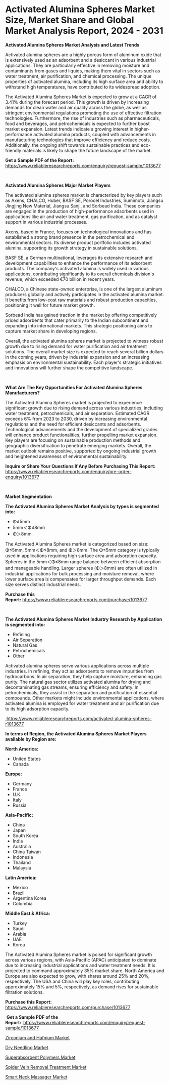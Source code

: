 <p><h1>Activated Alumina Spheres Market Size, Market Share and Global Market Analysis Report, 2024 - 2031</h1></p><p><strong>Activated Alumina Spheres Market Analysis and Latest Trends</strong></p>
<p><p>Activated alumina spheres are a highly porous form of aluminum oxide that is extensively used as an adsorbent and a desiccant in various industrial applications. They are particularly effective in removing moisture and contaminants from gases and liquids, making them vital in sectors such as water treatment, air purification, and chemical processing. The unique properties of activated alumina, including its high surface area and ability to withstand high temperatures, have contributed to its widespread adoption.</p><p>The Activated Alumina Spheres Market is expected to grow at a CAGR of 3.41% during the forecast period. This growth is driven by increasing demands for clean water and air quality across the globe, as well as stringent environmental regulations promoting the use of effective filtration technologies. Furthermore, the rise of industries such as pharmaceuticals, food and beverages, and petrochemicals is expected to further boost market expansion. Latest trends indicate a growing interest in higher-performance activated alumina products, coupled with advancements in manufacturing technologies that improve efficiency and reduce costs. Additionally, the ongoing shift towards sustainable practices and eco-friendly materials is likely to shape the future landscape of the market.</p></p>
<p><strong>Get a Sample PDF of the Report:&nbsp;</strong> <a href="https://www.reliableresearchreports.com/enquiry/request-sample/1013677?utm_campaign=83&utm_medium=2&utm_source=Github&utm_content=ia&utm_term=06112024&utm_id=activated-alumina-spheres">https://www.reliableresearchreports.com/enquiry/request-sample/1013677</a></p>
<p>&nbsp;</p>
<p><strong>Activated Alumina Spheres Major Market Players</strong></p>
<p><p>The activated alumina spheres market is characterized by key players such as Axens, CHALCO, Huber, BASF SE, Porocel Industries, Sumimoto, Jiangsu Jingjing New Material, Jiangsu Sanji, and Sorbead India. These companies are engaged in the production of high-performance adsorbents used in applications like air and water treatment, gas purification, and as catalyst support in various industrial processes.</p><p>Axens, based in France, focuses on technological innovations and has established a strong brand presence in the petrochemical and environmental sectors. Its diverse product portfolio includes activated alumina, supporting its growth strategy in sustainable solutions. </p><p>BASF SE, a German multinational, leverages its extensive research and development capabilities to enhance the performance of its adsorbent products. The company's activated alumina is widely used in various applications, contributing significantly to its overall chemicals division's revenue, which exceeded €70 billion in recent years.</p><p>CHALCO, a Chinese state-owned enterprise, is one of the largest aluminum producers globally and actively participates in the activated alumina market. It benefits from low-cost raw materials and robust production capacities, positioning it well for future market growth.</p><p>Sorbead India has gained traction in the market by offering competitively priced adsorbents that cater primarily to the Indian subcontinent and expanding into international markets. This strategic positioning aims to capture market share in developing regions.</p><p>Overall, the activated alumina spheres market is projected to witness robust growth due to rising demand for water purification and air treatment solutions. The overall market size is expected to reach several billion dollars in the coming years, driven by industrial expansion and an increasing emphasis on environmental sustainability. Each player's strategic initiatives and innovations will further shape the competitive landscape.</p></p>
<p>&nbsp;</p>
<p><strong>What Are The Key Opportunities For Activated Alumina Spheres Manufacturers?</strong></p>
<p><p>The Activated Alumina Spheres market is projected to experience significant growth due to rising demand across various industries, including water treatment, petrochemicals, and air separation. Estimated CAGR exceeds 6% from 2023 to 2030, driven by increasing environmental regulations and the need for efficient desiccants and adsorbents. Technological advancements and the development of specialized grades will enhance product functionalities, further propelling market expansion. Key players are focusing on sustainable production methods and geographic diversification to penetrate emerging markets. Overall, the market outlook remains positive, supported by ongoing industrial growth and heightened awareness of environmental sustainability.</p></p>
<p><strong>Inquire or Share Your Questions If Any Before Purchasing This Report:</strong> <a href="https://www.reliableresearchreports.com/enquiry/pre-order-enquiry/1013677?utm_campaign=83&utm_medium=2&utm_source=Github&utm_content=ia&utm_term=06112024&utm_id=activated-alumina-spheres">https://www.reliableresearchreports.com/enquiry/pre-order-enquiry/1013677</a></p>
<p>&nbsp;</p>
<p><strong>Market Segmentation</strong></p>
<p><strong>The Activated Alumina Spheres Market Analysis by types is segmented into:</strong></p>
<p><ul><li>Φ≤5mm</li><li>5mm＜Φ≤8mm</li><li>Φ＞8mm</li></ul></p>
<p><p>The Activated Alumina Spheres market is categorized based on size: Φ≤5mm, 5mm＜Φ≤8mm, and Φ＞8mm. The Φ≤5mm category is typically used in applications requiring high surface area and adsorption capacity. Spheres in the 5mm＜Φ≤8mm range balance between efficient absorption and manageable handling. Larger spheres (Φ＞8mm) are often utilized in industrial applications for bulk processing and moisture removal, where lower surface area is compensates for larger throughput demands. Each size serves distinct industrial needs.</p></p>
<p><strong>Purchase this Report:&nbsp;</strong><a href="https://www.reliableresearchreports.com/purchase/1013677?utm_campaign=83&utm_medium=2&utm_source=Github&utm_content=ia&utm_term=06112024&utm_id=activated-alumina-spheres">https://www.reliableresearchreports.com/purchase/1013677</a></p>
<p>&nbsp;</p>
<p><strong>The Activated Alumina Spheres Market Industry Research by Application is segmented into:</strong></p>
<p><ul><li>Refining</li><li>Air Separation</li><li>Natural Gas</li><li>Petrochemicals</li><li>Other</li></ul></p>
<p><p>Activated alumina spheres serve various applications across multiple industries. In refining, they act as adsorbents to remove impurities from hydrocarbons. In air separation, they help capture moisture, enhancing gas purity. The natural gas sector utilizes activated alumina for drying and decontaminating gas streams, ensuring efficiency and safety. In petrochemicals, they assist in the separation and purification of essential compounds. Other markets might include environmental applications, where activated alumina is employed for water treatment and air purification due to its high adsorption capacity.</p></p>
<p><a href="https://www.reliableresearchreports.com/activated-alumina-spheres-r1013677?utm_campaign=83&utm_medium=2&utm_source=Github&utm_content=ia&utm_term=06112024&utm_id=activated-alumina-spheres">&nbsp;https://www.reliableresearchreports.com/activated-alumina-spheres-r1013677</a></p>
<p><strong>In terms of Region, the Activated Alumina Spheres Market Players available by Region are:</strong></p>
<p>
    <p> <strong> North America: </strong>
        <ul>
            <li>United States</li>
            <li>Canada</li>
        </ul>
        </p> 
    <p> <strong> Europe: </strong>
        <ul>
            <li>Germany</li>
            <li>France</li>
            <li>U.K.</li>
            <li>Italy</li>
            <li>Russia</li>
        </ul>
        </p> 
    <p> <strong> Asia-Pacific: </strong>
        <ul>
            <li>China</li>
            <li>Japan</li>
            <li>South Korea</li>
            <li>India</li>
            <li>Australia</li>
            <li>China Taiwan</li>
            <li>Indonesia</li>
            <li>Thailand</li>
            <li>Malaysia</li>
        </ul>
        </p> 
    <p> <strong> Latin America: </strong>
        <ul>
            <li>Mexico</li>
            <li>Brazil</li>
            <li>Argentina Korea</li>
            <li>Colombia</li>
        </ul>
        </p> 
    <p> <strong> Middle East & Africa: </strong>
        <ul>
            <li>Turkey</li>
            <li>Saudi</li>
            <li>Arabia</li>
            <li>UAE</li>
            <li>Korea</li>
        </ul>
    </p>
    </p>
<p><p>The Activated Alumina Spheres market is poised for significant growth across various regions, with Asia-Pacific (APAC) anticipated to dominate due to increasing industrial applications and water treatment needs. It is projected to command approximately 35% market share. North America and Europe are also expected to grow, with shares around 25% and 20%, respectively. The USA and China will play key roles, contributing approximately 15% and 5%, respectively, as demand rises for sustainable filtration solutions.</p></p>
<p><strong>Purchase this Report: </strong><a href="https://www.reliableresearchreports.com/purchase/1013677?utm_campaign=83&utm_medium=2&utm_source=Github&utm_content=ia&utm_term=06112024&utm_id=activated-alumina-spheres">https://www.reliableresearchreports.com/purchase/1013677</a></p>
<p>&nbsp;<strong>Get a Sample PDF of the Report:&nbsp;&nbsp;</strong><a href="https://www.reliableresearchreports.com/enquiry/request-sample/1013677?utm_campaign=83&utm_medium=2&utm_source=Github&utm_content=ia&utm_term=06112024&utm_id=activated-alumina-spheres">https://www.reliableresearchreports.com/enquiry/request-sample/1013677</a></p>
<p><strong></strong></p>
<p><p><a href="https://github.com/AdeaKodra585/Market-Research-Report-List-1/blob/main/zirconium-and-hafnium-market.md?utm_campaign=83&utm_medium=2&utm_source=Github&utm_content=ia&utm_term=06112024&utm_id=activated-alumina-spheres">Zirconium and Hafnium Market</a></p><p><a href="https://issuu.com/reportprime-2/docs/dry-needling-market-size-2030.pptx_7412c4c21a5abe?utm_campaign=83&utm_medium=2&utm_source=Github&utm_content=ia&utm_term=06112024&utm_id=activated-alumina-spheres">Dry Needling Market</a></p><p><a href="https://github.com/leonidmsw5y/Market-Research-Report-List-1/blob/main/superabsorbent-polymers-market.md?utm_campaign=83&utm_medium=2&utm_source=Github&utm_content=ia&utm_term=06112024&utm_id=activated-alumina-spheres">Superabsorbent Polymers Market</a></p><p><a href="https://issuu.com/reportprime-2/docs/spider-vein-removal-treatment-marke_0c6d5abfc3a9a3?utm_campaign=83&utm_medium=2&utm_source=Github&utm_content=ia&utm_term=06112024&utm_id=activated-alumina-spheres">Spider Vein Removal Treatment Market</a></p><p><a href="https://www.linkedin.com/pulse/surfing-smart-neck-massager-wave-riding-market-currents-2031-qf3oe?utm_campaign=83&utm_medium=2&utm_source=Github&utm_content=ia&utm_term=06112024&utm_id=activated-alumina-spheres">Smart Neck Massager Market</a></p></p>